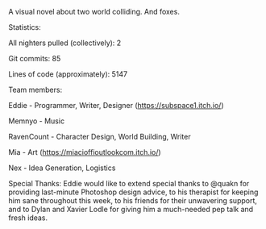 A visual novel about two world colliding. And foxes.

Statistics:

All nighters pulled (collectively): 2

Git commits: 85

Lines of code (approximately): 5147

Team members:

Eddie - Programmer, Writer, Designer (https://subspace1.itch.io/)

Memnyo - Music

RavenCount - Character Design, World Building, Writer

Mia - Art (https://miacioffioutlookcom.itch.io/)

Nex - Idea Generation, Logistics

Special Thanks: Eddie would like to extend special thanks to @quakn for providing last-minute Photoshop design advice, to his therapist for keeping him sane throughout this week, to his friends for their unwavering support, and to Dylan and Xavier Lodle for giving him a much-needed pep talk and fresh ideas.
